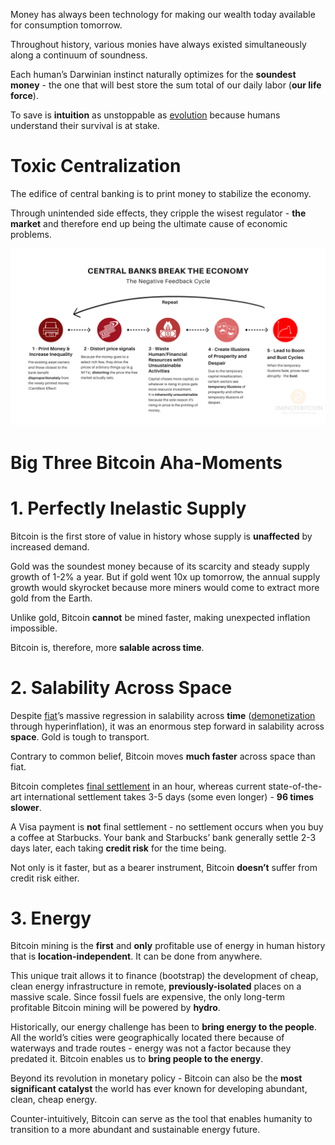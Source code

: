 Money has always been technology for making our wealth today available for consumption tomorrow.

Throughout history, various monies have always existed simultaneously along a continuum of soundness.

Each human’s Darwinian instinct naturally optimizes for the **soundest money** - the one that will best store the sum total of our daily labor (**our life force**).

To save is **intuition** as unstoppable as [evolution](https://www.2minutebitcoin.org/blog/saylor-series-the-rise-of-man-through-the-stone-and-iron-ages-episode-1-2020) because humans understand their survival is at stake.

# Toxic Centralization
The edifice of central banking is to print money to stabilize the economy.

Through unintended side effects, they cripple the wisest regulator - **the market** and therefore end up being the ultimate cause of economic problems.

![central_bank.png](./CENTRAL%20BANKS%20BREAKING%20THE%20ECONOMY%20(4).png)

# Big Three Bitcoin Aha-Moments

# 1. Perfectly Inelastic Supply
Bitcoin is the first store of value in history whose supply is **unaffected** by increased demand.

Gold was the soundest money because of its scarcity and steady supply growth of 1-2% a year. But if gold went 10x up tomorrow, the annual supply growth would skyrocket because more miners would come to extract more gold from the Earth.

Unlike gold, Bitcoin **cannot** be mined faster, making unexpected inflation impossible.

Bitcoin is, therefore, more **salable across time**.

# 2. Salability Across Space
Despite [fiat](https://www.2minutebitcoin.org/blog/an-honest-account-of-fiat-money-2018)’s massive regression in salability across **time** ([demonetization](https://www.2minutebitcoin.org/blog/bitcoin-hypermonetization-bubble-talk-2013) through hyperinflation), it was an enormous step forward in salability across **space**. Gold is tough to transport.

Contrary to common belief, Bitcoin moves **much faster** across space than fiat.

Bitcoin completes [final settlement](https://www.2minutebitcoin.org/blog/its-the-settlement-assurances-stupid-2019) in an hour, whereas current state-of-the-art international settlement takes 3-5 days (some even longer) - **96 times slower**.

A Visa payment is **not** final settlement - no settlement occurs when you buy a coffee at Starbucks. Your bank and Starbucks’ bank generally settle 2-3 days later, each taking **credit risk** for the time being.

Not only is it faster, but as a bearer instrument, Bitcoin **doesn’t** suffer from credit risk either.

# 3. Energy
Bitcoin mining is the **first** and **only** profitable use of energy in human history that is **location-independent**.
It can be done from anywhere.

This unique trait allows it to finance (bootstrap) the development of cheap, clean energy infrastructure in remote, **previously-isolated** places on a massive scale.
Since fossil fuels are expensive, the only long-term profitable Bitcoin mining will be powered by **hydro**.

Historically, our energy challenge has been to **bring energy to the people**.
All the world’s cities were geographically located there because of waterways and trade routes - energy was not a factor because they predated it.
Bitcoin enables us to **bring people to the energy**.

Beyond its revolution in monetary policy - Bitcoin can also be the **most significant catalyst** the world has ever known for developing abundant, clean, cheap energy.

Counter-intuitively, Bitcoin can serve as the tool that enables humanity to transition to a more abundant and sustainable energy future.




